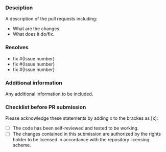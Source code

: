 ### Desciption
A description of the pull requests including:
- What are the changes.
- What does it do/fix.

### Resolves
- fix #{Issue number}
- fix #{Issue number}
- fix #{Issue number}

### Additional information
Any additional information to be included.

### Checklist before PR submission
Please acknowledge these statements by adding x to the brackes as [x]:
- [ ] The code has been self-reviewed and tested to be working.
- [ ] The changes contained in this submission are authorized by the rights holder to be licensed in accordance with the repository licensing scheme.
